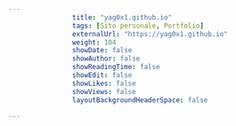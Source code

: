 ---
                title: "yag0x1.github.io"
                tags: [Sito personale, Portfolio]
                externalUrl: "https://yag0x1.github.io"
                weight: 104
                showDate: false
                showAuthor: false
                showReadingTime: false
                showEdit: false
                showLikes: false
                showViews: false
                layoutBackgroundHeaderSpace: false
                ---

